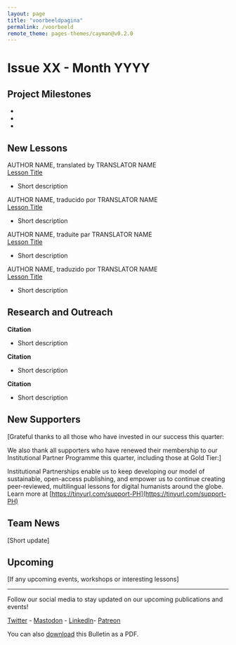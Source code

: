 ```yaml
---
layout: page
title: "voorbeeldpagina"
permalink: /voorbeeld
remote_theme: pages-themes/cayman@v0.2.0
---
```



# Issue XX - Month YYYY

## Project Milestones

- 
- 
- 

## New Lessons

AUTHOR NAME, translated by TRANSLATOR NAME    
[Lesson Title](DOI)
- Short description   

AUTHOR NAME, traducido por TRANSLATOR NAME    
[Lesson Title](DOI)
- Short description      

AUTHOR NAME, traduite par TRANSLATOR NAME    
[Lesson Title](DOI)
- Short description   

AUTHOR NAME, traduzido por TRANSLATOR NAME    
[Lesson Title](DOI)
- Short description   

## Research and Outreach

**Citation**
- Short description

**Citation**
- Short description

**Citation**
- Short description

## New Supporters

[Grateful thanks to all those who have invested in our success this quarter: 

We also thank all supporters who have renewed their membership to our Institutional Partner Programme this quarter, including those at Gold Tier:]

Institutional Partnerships enable us to keep developing our model of sustainable, open-access publishing, and empower us to continue creating peer-reviewed, multilingual lessons for digital humanists around the globe. Learn more at [https://tinyurl.com/support-PH](https://tinyurl.com/support-PH)

## Team News

[Short update]

## Upcoming

[If any upcoming events, workshops or interesting lessons]

------    
Follow our social media to stay updated on our upcoming publications and events! 

[Twitter](https://twitter.com/ProgHist) - [Mastodon](https://hcommons.social/@proghist) - [LinkedIn](https://www.linkedin.com/company/prog-hist/)- [Patreon](https://www.patreon.com/theprogramminghistorian)

You can also [download](https://github.com/programminghistorian/jekyll/blob/gh-pages/assets/bulletin/2023-12-13-bulletin-issue-01) this Bulletin as a PDF.
